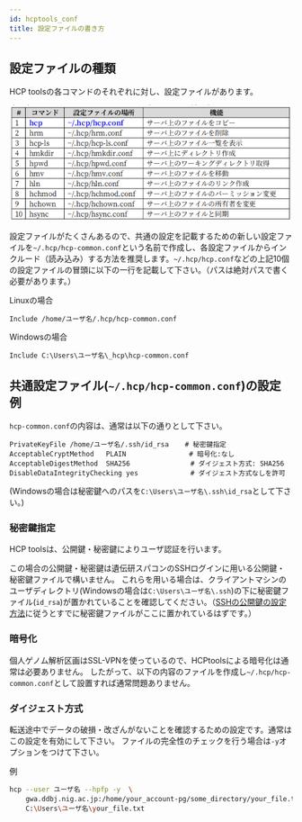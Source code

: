 ```yaml
---
id: hcptools_conf
title: 設定ファイルの書き方
---
```



## 設定ファイルの種類

HCP toolsの各コマンドのそれぞれに対し、設定ファイルがあります。

![](HCPtools_3.png)


設定ファイルがたくさんあるので、共通の設定を記載するための新しい設定ファイルを`~/.hcp/hcp-common.conf`という名前で作成し、各設定ファイルからインクルード（読み込み）する方法を推奨します。`~/.hcp/hcp.conf`などの上記10個の設定ファイルの冒頭に以下の一行を記載して下さい。（パスは絶対パスで書く必要があります。）

Linuxの場合

```
Include /home/ユーザ名/.hcp/hcp-common.conf
```

Windowsの場合

```
Include C:\Users\ユーザ名\_hcp\hcp-common.conf
```


## 共通設定ファイル(`~/.hcp/hcp-common.conf`)の設定例

`hcp-common.conf`の内容は、通常は以下の通りとして下さい。

```
PrivateKeyFile /home/ユーザ名/.ssh/id_rsa    # 秘密鍵指定
AcceptableCryptMethod   PLAIN              　# 暗号化:なし
AcceptableDigestMethod  SHA256               # ダイジェスト方式: SHA256
DisableDataIntegrityChecking yes             # ダイジェスト方式なしを許可
```

(Windowsの場合は秘密鍵へのパスを`C:\Users\ユーザ名\.ssh\id_rsa`として下さい。)

### 秘密鍵指定

HCP toolsは、公開鍵・秘密鍵によりユーザ認証を行います。

この場合の公開鍵・秘密鍵は遺伝研スパコンのSSHログインに用いる公開鍵・秘密鍵ファイルで構いません。
これらを用いる場合は、クライアントマシンのユーザディレクトリ(Windowsの場合は`C:\Users\ユーザ名\.ssh`)の下に秘密鍵ファイル(`id_rsa`)が置かれていることを確認してください。（[SSHの公開鍵の設定方法](/application/ssh_keys)に従うとすでに秘密鍵ファイルがここに置かれているはずです。）

### 暗号化

個人ゲノム解析区画はSSL-VPNを使っているので、HCPtoolsによる暗号化は通常は必要ありません。
したがって、以下の内容のファイルを作成し`~/.hcp/hcp-common.conf`として設置すれば通常問題ありません。

### ダイジェスト方式

転送途中でデータの破損・改ざんがないことを確認するための設定です。通常はこの設定を有効にして下さい。
ファイルの完全性のチェックを行う場合は`-y`オプションをつけて下さい。

例

```bash
hcp --user ユーザ名 --hpfp -y  \
    gwa.ddbj.nig.ac.jp:/home/your_account-pg/some_directory/your_file.txt \
    C:\Users\ユーザ名\your_file.txt
```


